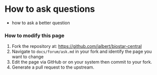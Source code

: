 # How to ask questions

- how to ask a better question

### How to modify this page

1. Fork the repository at:  https://github.com/ialbert/biostar-central
2. Navigate to `docs/forum/ask.md` in your fork and identify the page you want to change
3. Edit the page via GitHub or on your system then commit to your fork. 
4. Generate a pull request to the upstream.
